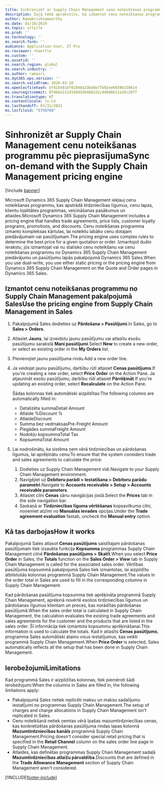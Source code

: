 ```yaml
---
title: Sinhronizēt ar Supply Chain Management cenu noteikšanas programmu pēc pieprasījuma
description: Šajā tēmā aprakstīts, kā izmantot cenu noteikšanas programmu programmā Microsoft Dynamics 365 Supply Chain Management no pakalpojuma Dynamics 365 Sales.
author: RamaKrishnamoorthy
ms.date: 03/10/2019
ms.topic: article
ms.prod: ''
ms.technology: ''
ms.search.form: ''
audience: Application User, IT Pro
ms.reviewer: rhaertle
ms.custom: ''
ms.assetid: ''
ms.search.region: global
ms.search.industry: ''
ms.author: ramasri
ms.dyn365.ops.version: ''
ms.search.validFrom: 2020-03-10
ms.openlocfilehash: bf4154816f01040a236dde77b92ee69396158614
ms.sourcegitcommit: 074b6e212d19dd5d84881d1cdd096611a18c207f
ms.translationtype: HT
ms.contentlocale: lv-LV
ms.lasthandoff: 03/31/2021
ms.locfileid: "5750768"
---
```

# <a name="sync-on-demand-with-the-supply-chain-management-pricing-engine"></a><span data-ttu-id="39acd-103">Sinhronizēt ar Supply Chain Management cenu noteikšanas programmu pēc pieprasījuma</span><span class="sxs-lookup"><span data-stu-id="39acd-103">Sync on-demand with the Supply Chain Management pricing engine</span></span>

[!include [banner](../../includes/banner.md)]



<span data-ttu-id="39acd-104">Microsoft Dynamics 365 Supply Chain Management iekļauj cenu noteikšanas programmu, kas apstrādā tirdzniecības līgumus, cenu lapas, klientu lojalitātes programmas, veicināšanas pasākumus un atlaides.</span><span class="sxs-lookup"><span data-stu-id="39acd-104">Microsoft Dynamics 365 Supply Chain Management includes a pricing engine that handles trade agreements, price lists, customer loyalty programs, promotions, and discounts.</span></span> <span data-ttu-id="39acd-105">Cenu noteikšanas programma izmanto kompleksas kārtulas, lai noteiktu labāko cenu dotajam piedāvājumam vai pasūtījumam.</span><span class="sxs-lookup"><span data-stu-id="39acd-105">The pricing engine uses complex rules to determine the best price for a given quotation or order.</span></span> <span data-ttu-id="39acd-106">Izmantojot duālo ierakstu, jūs izmantojat vai nu statisko cenu noteikšanu vai cenu noteikšanas programmu no Dynamics 365 Supply Chain Management piedāvājumu un pasūtījumu lapās pakalpojumā Dynamics 365 Sales.</span><span class="sxs-lookup"><span data-stu-id="39acd-106">When you use dual-write, you use either static pricing or the pricing engine from Dynamics 365 Supply Chain Management on the Quote and Order pages in Dynamics 365 Sales.</span></span>

## <a name="use-the-pricing-engine-from-supply-chain-management-in-sales"></a><span data-ttu-id="39acd-107">Izmantot cenu noteikšanas programmu no Supply Chain Management pakalpojumā Sales</span><span class="sxs-lookup"><span data-stu-id="39acd-107">Use the pricing engine from Supply Chain Management in Sales</span></span>

1. <span data-ttu-id="39acd-108">Pakalpojumā Sales dodieties uz **Pārdošana \> Pasūtījumi**.</span><span class="sxs-lookup"><span data-stu-id="39acd-108">In Sales, go to **Sales \> Orders**.</span></span>
2. <span data-ttu-id="39acd-109">Atlasiet **Jauns**, lai izveidotu jaunu pasūtījumu vai atlasītu esošu pasūtījumu sarakstā **Mani pasūtījumi**.</span><span class="sxs-lookup"><span data-stu-id="39acd-109">Select **New** to create a new order, or select an existing order in the **My Orders** list.</span></span>
3. <span data-ttu-id="39acd-110">Pievienojiet jaunu pasūtījuma rindu.</span><span class="sxs-lookup"><span data-stu-id="39acd-110">Add a new order line.</span></span>
4. <span data-ttu-id="39acd-111">Ja veidojat jaunu pasūtījumu, darbību rūtī atlasiet **Cenas pasūtījums**.</span><span class="sxs-lookup"><span data-stu-id="39acd-111">If you're creating a new order, select **Price Order** on the Action Pane.</span></span> <span data-ttu-id="39acd-112">Ja atjaunināt esošu pasūtījumu, darbību rūtī atlasiet **Pārrēķināt**.</span><span class="sxs-lookup"><span data-stu-id="39acd-112">If you're updating an existing order, select **Recalculate** on the Action Pane.</span></span>

    <span data-ttu-id="39acd-113">Šādas kolonnas tiek automātiski aizpildītas:</span><span class="sxs-lookup"><span data-stu-id="39acd-113">The following columns are automatically filled in:</span></span>

    + <span data-ttu-id="39acd-114">Detalizēta summa</span><span class="sxs-lookup"><span data-stu-id="39acd-114">Detail Amount</span></span>
    + <span data-ttu-id="39acd-115">Atlaide %</span><span class="sxs-lookup"><span data-stu-id="39acd-115">Discount %</span></span>
    + <span data-ttu-id="39acd-116">Atlaide</span><span class="sxs-lookup"><span data-stu-id="39acd-116">Discount</span></span>
    + <span data-ttu-id="39acd-117">Summa bez vedmaksas</span><span class="sxs-lookup"><span data-stu-id="39acd-117">Pre-Freight Amount</span></span>
    + <span data-ttu-id="39acd-118">Piegādes summa</span><span class="sxs-lookup"><span data-stu-id="39acd-118">Freight Amount</span></span>
    + <span data-ttu-id="39acd-119">Nodokļu kopsumma</span><span class="sxs-lookup"><span data-stu-id="39acd-119">Total Tax</span></span>
    + <span data-ttu-id="39acd-120">Kopsumma</span><span class="sxs-lookup"><span data-stu-id="39acd-120">Total Amount</span></span>
    
5. <span data-ttu-id="39acd-121">Lai nodrošinātu, ka sistēma ņem vērā tirdzniecības un pārdošanas līgumus, lai aprēķinātu cenu:</span><span class="sxs-lookup"><span data-stu-id="39acd-121">To ensure that the system considers trade and sales agreements to calculate the price:</span></span>
    1. <span data-ttu-id="39acd-122">Dodieties uz Supply Chain Management vidi.</span><span class="sxs-lookup"><span data-stu-id="39acd-122">Navigate to your Supply Chain Management environment.</span></span>
    2. <span data-ttu-id="39acd-123">Navigējiet uz **Debitoru parādi \> Iestatīšana \> Debitoru parādu parametri**.</span><span class="sxs-lookup"><span data-stu-id="39acd-123">Navigate to **Accounts receivable \> Setup \> Accounts receivable parameters**.</span></span>
    3. <span data-ttu-id="39acd-124">Atlasiet cilni **Cenas** sānu navigācijas joslā.</span><span class="sxs-lookup"><span data-stu-id="39acd-124">Select the **Prices** tab in the side navigation bar.</span></span>
    4. <span data-ttu-id="39acd-125">Saskaņā ar **Tirdzniecības līguma vērtēšanas** kopsavilkuma cilni, noņemiet atzīmi no **Manuālas ievades** opcijas.</span><span class="sxs-lookup"><span data-stu-id="39acd-125">Under the **Trade agreement evaluation** fastab, uncheck the **Manual entry** option.</span></span>

## <a name="how-it-works"></a><span data-ttu-id="39acd-126">Kā tas darbojas</span><span class="sxs-lookup"><span data-stu-id="39acd-126">How it works</span></span>

<span data-ttu-id="39acd-127">Pakalpojumā Sales atlasot **Cenas pasūtījums** saistītajam pārdošanas pasūtījumam tiek izsaukta funkcija **Kopsumma** programmas Supply Chain Management cilnē **Pārdošanas pasūtījums \> Skatīt**.</span><span class="sxs-lookup"><span data-stu-id="39acd-127">When you select **Price Order** in Sales, the **Totals** function on the **Sales Order \> View** tab in Supply Chain Management is called for the associated sales order.</span></span> <span data-ttu-id="39acd-128">Vērtības pasūtījuma kopsummā pakalpojumā Sales tiek izmantotas, lai aizpildītu atbilstošās kolonnas programmā Supply Chain Management.</span><span class="sxs-lookup"><span data-stu-id="39acd-128">The values in the order total in Sales are used to fill in the corresponding columns in Supply Chain Management.</span></span>

<span data-ttu-id="39acd-129">Kad pārdošanas pasūtījuma kopsumma tiek aprēķināta programmā Supply Chain Management, aprēķinā novērtē esošos tirdzniecības līgumus un pārdošanas līgumus klientam un preces, kas norādītas pārdošanas pasūtījumā.</span><span class="sxs-lookup"><span data-stu-id="39acd-129">When the sales order total is calculated in Supply Chain Management, the calculation evaluates the existing trade agreements and sales agreements for the customer and the products that are listed in the sales order.</span></span> <span data-ttu-id="39acd-130">Šī informācija tiek izmantota kopsummu aprēķināšanai.</span><span class="sxs-lookup"><span data-stu-id="39acd-130">This information is used to calculate the totals.</span></span> <span data-ttu-id="39acd-131">Kad ir atlasīts **Cenas pasūtījums**, programma Sales automātiski ataino visus iestatījumus, kas veikti programmā Supply Chain Management.</span><span class="sxs-lookup"><span data-stu-id="39acd-131">When **Price Order** is selected, Sales automatically reflects all the setup that has been done in Supply Chain Management.</span></span>

## <a name="limitations"></a><span data-ttu-id="39acd-132">Ierobežojumi</span><span class="sxs-lookup"><span data-stu-id="39acd-132">Limitations</span></span>

<span data-ttu-id="39acd-133">Kad programmā Sales ir aizpildītas kolonnas, tiek piemēroti šādi ierobežojumi:</span><span class="sxs-lookup"><span data-stu-id="39acd-133">When the columns in Sales are filled in, the following limitations apply:</span></span>

+ <span data-ttu-id="39acd-134">Pakalpojumā Sales netiek replicēti maksu un maksu sadalījumu iestatījumi no programmas Supply Chain Management.</span><span class="sxs-lookup"><span data-stu-id="39acd-134">The setup of charges and charge allocations in Supply Chain Management isn't replicated in Sales.</span></span>
+ <span data-ttu-id="39acd-135">Cenu noteikšanā netiek ņemtas vērā īpašas mazumtirdzniecības cenas, kas konkretizētas pārdošanas pasūtījuma rindas lapas kolonnā **Mazumtirdzniecības kanāls** programmā Supply Chain Management.</span><span class="sxs-lookup"><span data-stu-id="39acd-135">Pricing doesn't consider special retail pricing that is specified in the **Retail Channel** column on the sales order line page in Supply Chain Management.</span></span>
+ <span data-ttu-id="39acd-136">Atlaides, kas definētas programmas Supply Chain Management sadaļā **Mazumtirdzniecības atlaižu pārvaldība**.</span><span class="sxs-lookup"><span data-stu-id="39acd-136">Discounts that are defined in the **Trade Allowance Management** section of Supply Chain Management aren't considered.</span></span>


[!INCLUDE[footer-include](../../../../includes/footer-banner.md)]